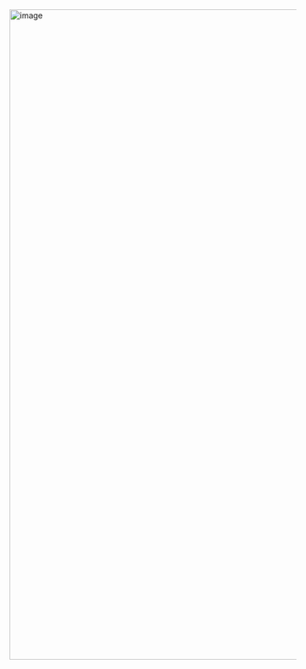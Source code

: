 <img width="1920" height="1140" alt="image" src="https://github.com/user-attachments/assets/c29eb82f-7771-4b18-84f1-78850b33e2f6" />
